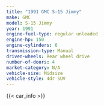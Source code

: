 ```yaml
---
title: "1991 GMC S-15 Jimmy"
make: GMC
model: S-15 Jimmy
year: 1991
engine-fuel-type: regular unleaded
engine-hp: 150
engine-cylinders: 6
transmission-type: Manual
driven-wheels: Rear wheel drive
number-of-doors: 4
market-category: N/A
vehicle-size: Midsize
vehicle-style: 4dr SUV
---
```


{{< car_info >}}
